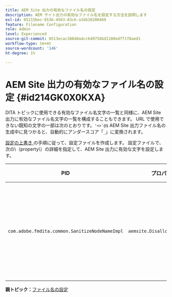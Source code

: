 ```yaml
---
title: AEM Site 出力の有効なファイル名の設定
description: AEM サイト出力の有効なファイル名を設定する方法を説明します
exl-id: 05215bec-653b-4563-83c6-a1bb16200469
feature: Filename Configuration
role: Admin
level: Experienced
source-git-commit: 0513ecac38840a4cc649758bd1180edff1f8aed1
workflow-type: tm+mt
source-wordcount: '146'
ht-degree: 1%

---
```


# AEM Site 出力の有効なファイル名の設定 {#id214GK0X0KXA}

DITA トピックに使用できる有効なファイル名文字の一覧と同様に、AEM Site 出力に有効なファイル名文字の一覧を構成することもできます。 URL で使用できない既知の文字の一部は次のとおりです。``'<>`@$`` AEM Site 出力ファイル名の生成中に見つかると、自動的にアンダースコア「`_`」に変換されます。

[ 設定の上書き ](download-install-additional-config-override.md#) の手順に従って、設定ファイルを作成します。 設定ファイルで、次の\（property\）の詳細を指定して、AEM Site 出力に有効な文字を設定します。

| PID | プロパティキー | プロパティの値 |
|---|------------|--------------|
| `com.adobe.fmdita.common.SanitizeNodeNameImpl` | `aemsite.DisallowedFileNameChars` | AEM Site 出力ファイル名に、アンダースコアに置き換える文字を追加します。<br> **デフォルト値**: ``'<\>\`@$`` |

**親トピック：**&#x200B;[ ファイル名の設定 ](conf-file-names.md)
